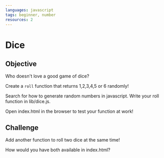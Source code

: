 ```yaml
---
languages: javascript
tags: beginner, number
resources: 2
---
```


# Dice

## Objective

Who doesn't love a good game of dice?

Create a `roll` function that returns 1,2,3,4,5 or 6 randomly!

Search for how to generate random numbers in javascript. Write your roll function in lib/dice.js.

Open index.html in the browser to test your function at work!

## Challenge
Add another function to roll two dice at the same time!

How would you have both available in index.html?
